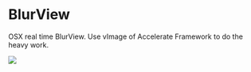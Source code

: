 BlurView
========

OSX real time BlurView.
Use vImage of Accelerate Framework to do the heavy work.

<img src="https://raw.githubusercontent.com/keefo/BlurView/master/attachment.png" />


